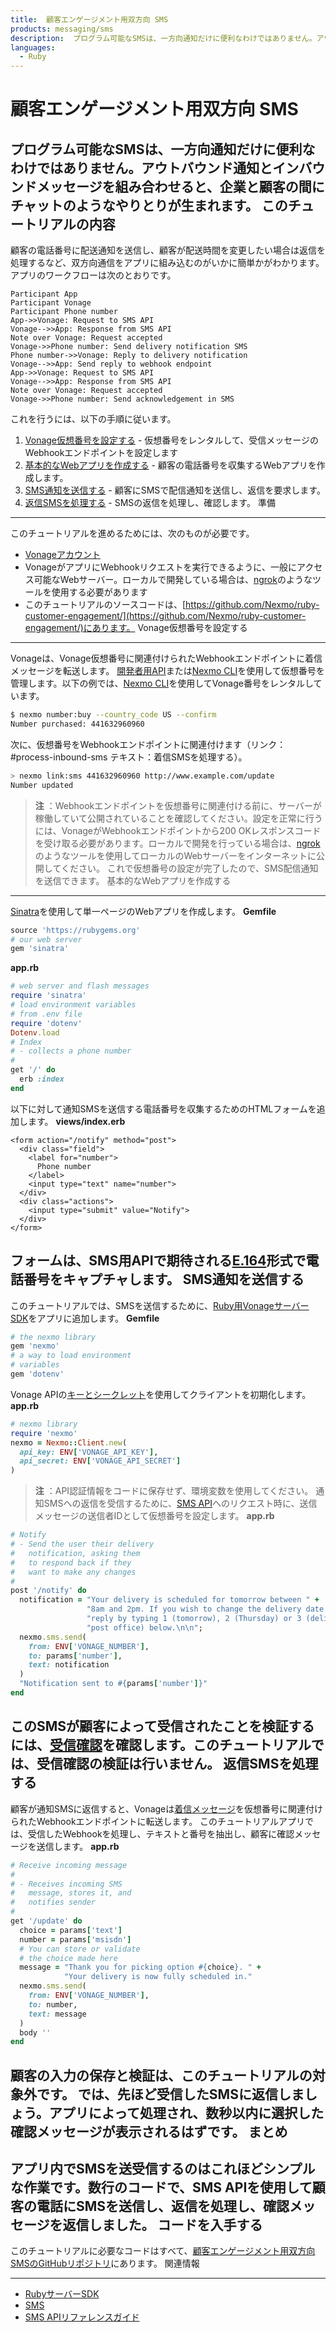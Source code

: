```yaml
---
title:  顧客エンゲージメント用双方向 SMS
products: messaging/sms
description:  プログラム可能なSMSは、一方向通知だけに便利なわけではありません。アウトバウンド通知とインバウンドメッセージを組み合わせると、企業と顧客の間にチャットのようなやりとりが生まれます。
languages:
  - Ruby
---
```


顧客エンゲージメント用双方向 SMS
==================
プログラム可能なSMSは、一方向通知だけに便利なわけではありません。アウトバウンド通知とインバウンドメッセージを組み合わせると、企業と顧客の間にチャットのようなやりとりが生まれます。
このチュートリアルの内容
------------
顧客の電話番号に配送通知を送信し、顧客が配送時間を変更したい場合は返信を処理するなど、双方向通信をアプリに組み込むのがいかに簡単かがわかります。
アプリのワークフローは次のとおりです。
```sequence_diagram
Participant App
Participant Vonage
Participant Phone number
App->>Vonage: Request to SMS API
Vonage-->>App: Response from SMS API
Note over Vonage: Request accepted
Vonage->>Phone number: Send delivery notification SMS
Phone number->>Vonage: Reply to delivery notification
Vonage-->>App: Send reply to webhook endpoint
App->>Vonage: Request to SMS API
Vonage-->>App: Response from SMS API
Note over Vonage: Request accepted
Vonage->>Phone number: Send acknowledgement in SMS
```
これを行うには、以下の手順に従います。
1. [Vonage仮想番号を設定する](#configure-a-nexmo-virtual-number) - 仮想番号をレンタルして、受信メッセージのWebhookエンドポイントを設定します
2. [基本的なWebアプリを作成する](#create-a-basic-web-app) - 顧客の電話番号を収集するWebアプリを作成します。
3. [SMS通知を送信する](#send-an-sms-notification) - 顧客にSMSで配信通知を送信し、返信を要求します。
4. [返信SMSを処理する](#process-the-reply-sms) - SMSの返信を処理し、確認します。
準備
---
このチュートリアルを進めるためには、次のものが必要です。
* [Vonageアカウント](https://dashboard.nexmo.com/sign-up)
* VonageがアプリにWebhookリクエストを実行できるように、一般にアクセス可能なWebサーバー。ローカルで開発している場合は、[ngrok](https://ngrok.com/)のようなツールを使用する必要があります
* このチュートリアルのソースコードは、[https://github.com/Nexmo/ruby-customer-engagement/](https://github.com/Nexmo/ruby-customer-engagement/)にあります。
Vonage仮想番号を設定する
---------------
Vonageは、Vonage仮想番号に関連付けられたWebhookエンドポイントに着信メッセージを転送します。
[開発者用API](/api/developer/numbers)または[Nexmo CLI](https://github.com/nexmo/nexmo-cli)を使用して仮想番号を管理します。以下の例では、[Nexmo CLI](https://github.com/nexmo/nexmo-cli)を使用してVonage番号をレンタルしています。
```sh
$ nexmo number:buy --country_code US --confirm
Number purchased: 441632960960
```
次に、仮想番号をWebhookエンドポイントに関連付けます（リンク： \#process-inbound-sms テキスト：着信SMSを処理する）。
```sh
> nexmo link:sms 441632960960 http://www.example.com/update
Number updated
```

> **注** ：Webhookエンドポイントを仮想番号に関連付ける前に、サーバーが稼働していて公開されていることを確認してください。設定を正常に行うには、VonageがWebhookエンドポイントから200 OKレスポンスコードを受け取る必要があります。ローカルで開発を行っている場合は、[ngrok](https://ngrok.com/)のようなツールを使用してローカルのWebサーバーをインターネットに公開してください。
これで仮想番号の設定が完了したので、SMS配信通知を送信できます。
基本的なWebアプリを作成する
---------------
[Sinatra](http://www.sinatrarb.com/)を使用して単一ページのWebアプリを作成します。
**Gemfile** 
```ruby
source 'https://rubygems.org'
# our web server
gem 'sinatra'
```
**app.rb** 
```ruby
# web server and flash messages
require 'sinatra'
# load environment variables
# from .env file
require 'dotenv'
Dotenv.load
# Index
# - collects a phone number
#
get '/' do
  erb :index
end
```
以下に対して通知SMSを送信する電話番号を収集するためのHTMLフォームを追加します。
**views/index.erb** 
```erb
<form action="/notify" method="post">
  <div class="field">
    <label for="number">
      Phone number
    </label>
    <input type="text" name="number">
  </div>
  <div class="actions">
    <input type="submit" value="Notify">
  </div>
</form>
```
フォームは、SMS用APIで期待される[E.164](https://en.wikipedia.org/wiki/E.164)形式で電話番号をキャプチャします。
SMS通知を送信する
----------
このチュートリアルでは、SMSを送信するために、[Ruby用VonageサーバーSDK](https://github.com/Nexmo/nexmo-ruby)をアプリに追加します。
**Gemfile** 
```ruby
# the nexmo library
gem 'nexmo'
# a way to load environment
# variables
gem 'dotenv'
```
Vonage APIの[キーとシークレット](/concepts/guides/authentication)を使用してクライアントを初期化します。
**app.rb** 
```ruby
# nexmo library
require 'nexmo'
nexmo = Nexmo::Client.new(
  api_key: ENV['VONAGE_API_KEY'],
  api_secret: ENV['VONAGE_API_SECRET']
)
```

> **注** ：API認証情報をコードに保存せず、環境変数を使用してください。
通知SMSへの返信を受信するために、[SMS API](/api/sms)へのリクエスト時に、送信メッセージの送信者IDとして仮想番号を設定します。
**app.rb** 
```ruby
# Notify
# - Send the user their delivery
#   notification, asking them
#   to respond back if they
#   want to make any changes
#
post '/notify' do
  notification = "Your delivery is scheduled for tomorrow between " +
                 "8am and 2pm. If you wish to change the delivery date please " +
                 "reply by typing 1 (tomorrow), 2 (Thursday) or 3 (deliver to"
                 "post office) below.\n\n";
  nexmo.sms.send(
    from: ENV['VONAGE_NUMBER'],
    to: params['number'],
    text: notification
  )
  "Notification sent to #{params['number']}"
end
```
このSMSが顧客によって受信されたことを検証するには、[受信確認](/messaging/sms/guides/delivery-receipts)を確認します。このチュートリアルでは、受信確認の検証は行いません。
返信SMSを処理する
----------
顧客が通知SMSに返信すると、Vonageは[着信メッセージ](/api/sms#inbound-sms)を仮想番号に関連付けられたWebhookエンドポイントに転送します。
このチュートリアルアプリでは、受信したWebhookを処理し、テキストと番号を抽出し、顧客に確認メッセージを送信します。
**app.rb** 
```ruby
# Receive incoming message
#
# - Receives incoming SMS
#   message, stores it, and
#   notifies sender
#
get '/update' do
  choice = params['text']
  number = params['msisdn']
  # You can store or validate
  # the choice made here
  message = "Thank you for picking option #{choice}. " +
            "Your delivery is now fully scheduled in."
  nexmo.sms.send(
    from: ENV['VONAGE_NUMBER'],
    to: number,
    text: message
  )
  body ''
end
```
顧客の入力の保存と検証は、このチュートリアルの対象外です。
では、先ほど受信したSMSに返信しましょう。アプリによって処理され、数秒以内に選択した確認メッセージが表示されるはずです。
まとめ
---
アプリ内でSMSを送受信するのはこれほどシンプルな作業です。数行のコードで、SMS APIを使用して顧客の電話にSMSを送信し、返信を処理し、確認メッセージを返信しました。
コードを入手する
--------
このチュートリアルに必要なコードはすべて、[顧客エンゲージメント用双方向SMSのGitHubリポジトリ](https://github.com/Nexmo/ruby-customer-engagement)にあります。
関連情報

---

* [RubyサーバーSDK](https://github.com/Nexmo/nexmo-ruby)
* [SMS](/sms)
* [SMS APIリファレンスガイド](/api/sms)

